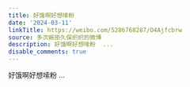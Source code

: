```yaml
---
title: 好饿啊好想嗦粉
date: '2024-03-11'
linkTitle: https://weibo.com/5286768287/O4Ajfcbrw
source: 多次婉拒久保织织的微博
description: 好饿啊好想嗦粉  ...
disable_comments: true
---
```

好饿啊好想嗦粉  ...